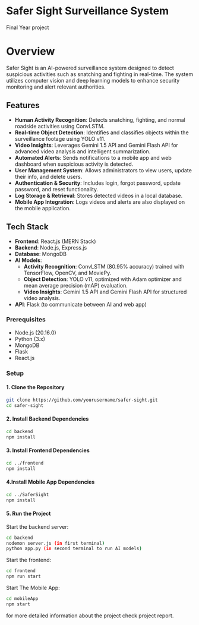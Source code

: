 # Safer Sight Surveillance System
Final Year project

# Overview

Safer Sight is an AI-powered surveillance system designed to detect suspicious activities such as snatching and fighting in real-time. The system utilizes computer vision and deep learning models to enhance security monitoring and alert relevant authorities.

## Features
- **Human Activity Recognition**: Detects snatching, fighting, and normal roadside activities using ConvLSTM.
- **Real-time Object Detection**: Identifies and classifies objects within the surveillance footage using YOLO v11.
- **Video Insights**: Leverages Gemini 1.5 API and Gemini Flash API for advanced video analysis and intelligent summarization.
- **Automated Alerts**: Sends notifications to a mobile app and web dashboard when suspicious activity is detected.
- **User Management System**: Allows administrators to view users, update their info, and delete users.
- **Authentication & Security**: Includes login, forgot password, update password, and reset functionality.
- **Log Storage & Retrieval**: Stores detected videos in a local database.
- **Mobile App Integration**: Logs videos and alerts are also displayed on the mobile application.

## Tech Stack
- **Frontend**: React.js (MERN Stack)
- **Backend**: Node.js, Express.js
- **Database**: MongoDB
- **AI Models**:
  - **Activity Recognition**: ConvLSTM (80.95% accuracy) trained with TensorFlow, OpenCV, and MoviePy.
  - **Object Detection**: YOLO v11, optimized with Adam optimizer and mean average precision (mAP) evaluation.
  - **Video Insights**: Gemini 1.5 API and Gemini Flash API for structured video analysis.
- **API**: Flask (to communicate between AI and web app)


### Prerequisites
- Node.js (20.16.0)
- Python (3.x)
- MongoDB
- Flask
- React.js

### Setup
#### 1. Clone the Repository
```sh
git clone https://github.com/yourusername/safer-sight.git
cd safer-sight
```
#### 2. Install Backend Dependencies
```sh
cd backend
npm install
```
#### 3. Install Frontend Dependencies
```sh
cd ../frontend
npm install
```
#### 4.Install Mobile App Dependencies
```sh
cd ../SaferSight
npm install
```
#### 5. Run the Project
Start the backend server:
```sh
cd backend
nodemon server.js (in first terminal)
python app.py (in second terminal to run AI models)
```
Start the frontend:
```sh
cd frontend
npm run start
```
Start The Mobile App:
```sh
cd mobileApp
npm start
```
 for more detailed information about the project check project report.

